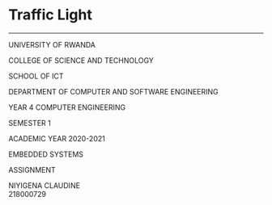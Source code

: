 # Traffic Light
---------------
UNIVERSITY OF RWANDA

COLLEGE OF SCIENCE AND TECHNOLOGY

SCHOOL OF ICT

DEPARTMENT OF COMPUTER AND SOFTWARE ENGINEERING

YEAR 4 COMPUTER ENGINEERING

SEMESTER 1

ACADEMIC YEAR 2020-2021

EMBEDDED SYSTEMS

ASSIGNMENT 

NIYIGENA CLAUDINE           
218000729
